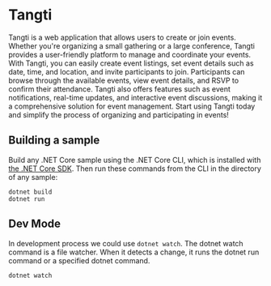 # Tangti

Tangti is a web application that allows users to create or join events. Whether you're organizing a small gathering or a large conference, Tangti provides a user-friendly platform to manage and coordinate your events. With Tangti, you can easily create event listings, set event details such as date, time, and location, and invite participants to join. Participants can browse through the available events, view event details, and RSVP to confirm their attendance. Tangti also offers features such as event notifications, real-time updates, and interactive event discussions, making it a comprehensive solution for event management. Start using Tangti today and simplify the process of organizing and participating in events!

## Building a sample

Build any .NET Core sample using the .NET Core CLI, which is installed with [the .NET Core SDK](https://www.microsoft.com/net/download). Then run
these commands from the CLI in the directory of any sample:

```console
dotnet build
dotnet run
```

## Dev Mode

In development process we could use `dotnet watch`.
The dotnet watch command is a file watcher. When it detects a change, it runs the dotnet run command or a specified dotnet command.

```console
dotnet watch
```
